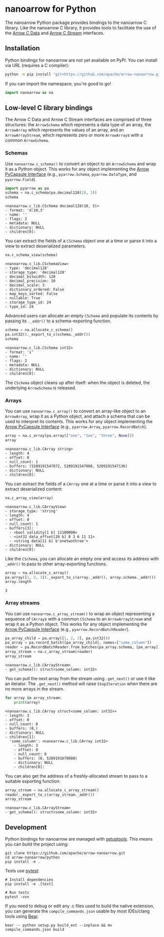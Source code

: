 <!---
  Licensed to the Apache Software Foundation (ASF) under one
  or more contributor license agreements.  See the NOTICE file
  distributed with this work for additional information
  regarding copyright ownership.  The ASF licenses this file
  to you under the Apache License, Version 2.0 (the
  "License"); you may not use this file except in compliance
  with the License.  You may obtain a copy of the License at

    http://www.apache.org/licenses/LICENSE-2.0

  Unless required by applicable law or agreed to in writing,
  software distributed under the License is distributed on an
  "AS IS" BASIS, WITHOUT WARRANTIES OR CONDITIONS OF ANY
  KIND, either express or implied.  See the License for the
  specific language governing permissions and limitations
  under the License.
-->

<!-- Render with jupyter nbconvert --to markdown README.ipynb -->

# nanoarrow for Python

The nanoarrow Python package provides bindings to the nanoarrow C library. Like
the nanoarrow C library, it provides tools to facilitate the use of the
[Arrow C Data](https://arrow.apache.org/docs/format/CDataInterface.html)
and [Arrow C Stream](https://arrow.apache.org/docs/format/CStreamInterface.html)
interfaces.

## Installation

Python bindings for nanoarrow are not yet available on PyPI. You can install via
URL (requires a C compiler):

```bash
python -m pip install "git+https://github.com/apache/arrow-nanoarrow.git#egg=nanoarrow&subdirectory=python"
```

If you can import the namespace, you're good to go!


```python
import nanoarrow as na
```

## Low-level C library bindings

The Arrow C Data and Arrow C Stream interfaces are comprised of three structures: the `ArrowSchema` which represents a data type of an array, the `ArrowArray` which represents the values of an array, and an `ArrowArrayStream`, which represents zero or more `ArrowArray`s with a common `ArrowSchema`.

### Schemas

Use `nanoarrow.c_schema()` to convert an object to an `ArrowSchema` and wrap it as a Python object. This works for any object implementing the [Arrow PyCapsule Interface](https://arrow.apache.org/docs/format/CDataInterface.html) (e.g., `pyarrow.Schema`, `pyarrow.DataType`, and `pyarrow.Field`).


```python
import pyarrow as pa
schema = na.c_schema(pa.decimal128(10, 3))
schema
```




    <nanoarrow.c_lib.CSchema decimal128(10, 3)>
    - format: 'd:10,3'
    - name: ''
    - flags: 2
    - metadata: NULL
    - dictionary: NULL
    - children[0]:



You can extract the fields of a `CSchema` object one at a time or parse it into a view to extract deserialized parameters.


```python
na.c_schema_view(schema)
```




    <nanoarrow.c_lib.CSchemaView>
    - type: 'decimal128'
    - storage_type: 'decimal128'
    - decimal_bitwidth: 128
    - decimal_precision: 10
    - decimal_scale: 3
    - dictionary_ordered: False
    - map_keys_sorted: False
    - nullable: True
    - storage_type_id: 24
    - type_id: 24



Advanced users can allocate an empty `CSchema` and populate its contents by passing its `._addr()` to a schema-exporting function.


```python
schema = na.allocate_c_schema()
pa.int32()._export_to_c(schema._addr())
schema
```




    <nanoarrow.c_lib.CSchema int32>
    - format: 'i'
    - name: ''
    - flags: 2
    - metadata: NULL
    - dictionary: NULL
    - children[0]:



The `CSchema` object cleans up after itself: when the object is deleted, the underlying `ArrowSchema` is released.

### Arrays

You can use `nanoarrow.c_array()` to convert an array-like object to an `ArrowArray`, wrap it as a Python object, and attach a schema that can be used to interpret its contents. This works for any object implementing the [Arrow PyCapsule Interface](https://arrow.apache.org/docs/format/CDataInterface.html) (e.g., `pyarrow.Array`, `pyarrow.RecordBatch`).


```python
array = na.c_array(pa.array(["one", "two", "three", None]))
array
```




    <nanoarrow.c_lib.CArray string>
    - length: 4
    - offset: 0
    - null_count: 1
    - buffers: (5209191547072, 5209191547008, 5209191547136)
    - dictionary: NULL
    - children[0]:



You can extract the fields of a `CArray` one at a time or parse it into a view to extract deserialized content:


```python
na.c_array_view(array)
```




    <nanoarrow.c_lib.CArrayView>
    - storage_type: 'string'
    - length: 4
    - offset: 0
    - null_count: 1
    - buffers[3]:
      - <bool validity[1 b] 11100000>
      - <int32 data_offset[20 b] 0 3 6 11 11>
      - <string data[11 b] b'onetwothree'>
    - dictionary: NULL
    - children[0]:



Like the `CSchema`, you can allocate an empty one and access its address with `_addr()` to pass to other array-exporting functions.


```python
array = na.allocate_c_array()
pa.array([1, 2, 3])._export_to_c(array._addr(), array.schema._addr())
array.length
```




    3



### Array streams

You can use `nanoarrow.c_array_stream()` to wrap an object representing a sequence of `CArray`s with a common `CSchema` to an `ArrowArrayStream` and wrap it as a Python object. This works for any object implementing the [Arrow PyCapsule Interface](https://arrow.apache.org/docs/format/CDataInterface.html) (e.g., `pyarrow.RecordBatchReader`).


```python
pa_array_child = pa.array([1, 2, 3], pa.int32())
pa_array = pa.record_batch([pa_array_child], names=["some_column"])
reader = pa.RecordBatchReader.from_batches(pa_array.schema, [pa_array])
array_stream = na.c_array_stream(reader)
array_stream
```




    <nanoarrow.c_lib.CArrayStream>
    - get_schema(): struct<some_column: int32>



You can pull the next array from the stream using `.get_next()` or use it like an iterator. The `.get_next()` method will raise `StopIteration` when there are no more arrays in the stream.


```python
for array in array_stream:
    print(array)
```

    <nanoarrow.c_lib.CArray struct<some_column: int32>>
    - length: 3
    - offset: 0
    - null_count: 0
    - buffers: (0,)
    - dictionary: NULL
    - children[1]:
      'some_column': <nanoarrow.c_lib.CArray int32>
        - length: 3
        - offset: 0
        - null_count: 0
        - buffers: (0, 5209191678080)
        - dictionary: NULL
        - children[0]:


You can also get the address of a freshly-allocated stream to pass to a suitable exporting function:


```python
array_stream = na.allocate_c_array_stream()
reader._export_to_c(array_stream._addr())
array_stream
```




    <nanoarrow.c_lib.CArrayStream>
    - get_schema(): struct<some_column: int32>



## Development

Python bindings for nanoarrow are managed with [setuptools](https://setuptools.pypa.io/en/latest/index.html).
This means you can build the project using:

```shell
git clone https://github.com/apache/arrow-nanoarrow.git
cd arrow-nanoarrow/python
pip install -e .
```

Tests use [pytest](https://docs.pytest.org/):

```shell
# Install dependencies
pip install -e .[test]

# Run tests
pytest -vvx
```

If you need to debug or edit any .c files used to build the native extension, you can generate the `compile_commands.json` usable by most IDEs/clang tools using [Bear](https://github.com/rizsotto/Bear).

```shell
bear -- python setup.py build_ext --inplace && mv compile_commands.json build
```
